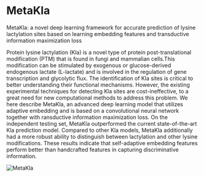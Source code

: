 # MetaKla


MetaKla: a novel deep learning framework for accurate prediction of lysine lactylation sites based on learning embedding features and transductive information maximization loss

Protein lysine lactylation (Kla) is a novel type of protein post-translational modification (PTM) that is found in fungi and mammalian cells.This modification can be stimulated by exogenous or glucose-derived endogenous lactate (L-lactate) and is involved in the regulation of gene transcription and glycolytic flux. The identification of Kla sites is critical to better understanding their functional mechanisms. However, the existing experimental techniques for detecting Kla sites are cost-ineffective, to a great need for new computational methods to address this problem. We here describe MetaKla, an advanced deep learning model that utilizes adaptive embedding and is based on a convolutional neural network together with ransductive information maximization loss. On the independent testing set, MetaKla outperformed the current state-of-the-art Kla prediction model. Compared to other Kla models, MetaKla additionally had a more robust ability to distinguish between lactylation  and other lysine modifications. These results indicate that self-adaptive embedding features perform better than handcrafted features in capturing discriminative information.

![MetaKla](https://user-images.githubusercontent.com/30385448/231618500-48c7ec49-999b-4a4d-bb49-86af1f8bfc2a.png)
